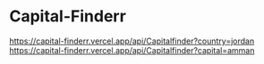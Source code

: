 # Capital-Finderr
https://capital-finderr.vercel.app/api/Capitalfinder?country=jordan
https://capital-finderr.vercel.app/api/Capitalfinder?capital=amman 